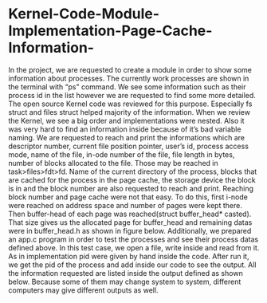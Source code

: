 # Kernel-Code-Module-Implementation-Page-Cache-Information-
In the project, we are requested to create a module in order to show some information about processes. The currently work processes are shown in the terminal with “ps" command. We see some information such as their process id in the list however we are requested to find some more detailed. The open source Kernel code was reviewed for this purpose. Especially fs struct and files struct helped majority of the information. When we review the Kernel, we see a big order and implementations were nested. Also it was very hard to find an information inside because of it’s bad variable naming. We are requested to reach and print the informations which are descriptor number, current file position pointer, user’s id, process access mode, name of the file, in-ode number of the file, file length in bytes, number of blocks allocated to the file. Those may be reached in task>files>fdt>fd. Name of the current directory of the process, blocks that are cached for the process in the page cache, the storage device the block is in and the block number are also requested to reach and print. Reaching block number and page cache were not that easy. To do this, first i-node were reached on address space and number of pages were kept there. Then buffer-head of each page was reached(struct buffer_head* casted). That size gives us the allocated page for buffer_head and remaining datas were in buffer_head.h as shown in figure below.
 Additionally, we prepared an app.c program in order to test the processes and see their process datas defined above. In this test case, we open a file, write inside and read from it. As in implementation pid were given by hand inside the code. After run it, we get the pid of the process and add inside our code to see the output. All the information requested are listed inside the output defined as shown below. Because some of them may change system to system, different computers may give different outputs as well.
